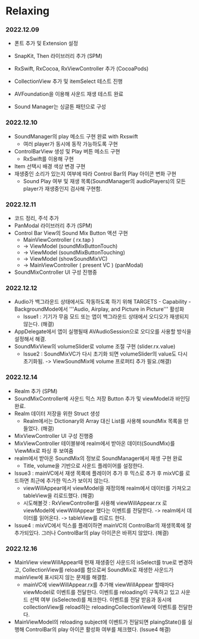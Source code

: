 # Relaxing

### 2022.12.09
- 폰트 추가 및 Extension 설정
- SnapKit, Then 라이브러리 추가 (SPM)
- RxSwift, RxCocoa, RxViewController 추가 (CocoaPods)

- CollectionView 추가 및 itemSelect 테스트 진행
- AVFoundation을 이용해 사운드 재생 테스트 완료
- Sound Manager는 싱글톤 패턴으로 구성

### 2022.12.10
- SoundManager의 play 메소드 구현 완료 with Rxswift
    - 여러 player가 동시에 동작 가능하도록 구현
- ControlBarView 생성 및 Play 버튼 메소드 구현 
    - RxSwift를 이용해 구현
- Item 선택시 배경 색상 변경 구현
- 재생중인 소리가 있는지 여부에 따라 Control Bar의 Play 아이콘 변화 구현
    - Sound Play 여부 및 재생 목록(SoundManager의 audioPlayers)의 모든 player가 재생중인지 검사해 구현함.

### 2022.12.11
- 코드 정리, 주석 추가
- PanModal 라이브러리 추가 (SPM)
- Control Bar View의 Sound Mix Button 액션 구현 
    - MainViewController ( rx.tap ) 
    - -> ViewModel (soundMixButtonTouch)
    - -> ViewModel (soundMixButtonTouching)
    - -> ViewModel (showSoundMixVC)
    - -> MainViewController ( present VC ) (panModal)
- SoundMixController UI 구성 진행중

### 2022.12.12
- Audio가 백그라운드 상태에서도 작동하도록 하기 위해 TARGETS - Capability - BackgroundMode에서 '''Audio, Airplay, and Picture in Picture''' 활성화
    - Issue1 : 기기가 무음 모드 또는 앱이 백그라운드 상태에서 오디오가 재생되지 않는다. (해결)
- AppDelegate에서 앱이 실행될때 AVAudioSession으로 오디오를 사용할 방식을 설정해서 해결.
- SoundMixView의 volumeSlider로 volume 조절 구현 (slider.rx.value)
    - Issue2 : SoundMixVC가 다시 초기화 되면 volumeSlider의 value도 다시 초기화됨. -> ViewSoundMix에 volume 프로퍼티 추가 필요.(해결)

### 2022.12.14
- Realm 추가 (SPM)
- SoundMixController에 사운드 믹스 저장 Button 추가 및 viewModel과 바인딩 완료.
- Realm 데이터 저장을 위한 Struct 생성
    - Realm에서는 Dictionary와 Array 대신 List를 사용해 soundMix 목록을 만들었다. (해결)
- MixViewController UI 구성 진행중
- MixViewController 테이블뷰에 realm에서 받아온 데이터(SoundMix)를 ViewMix로 파싱 후 보여줌
- realm에서 받아온 SoundMix의 정보로 SoundManager에서 재생 구현 완료 
    - Title, volume을 기반으로 사운드 플레이어를 설정한다.
- Issue3 : mainVC에서 재생 목록에 플레이어 추가 후 믹스로 추가 후 mixVC를 로드하면 최근에 추가한 믹스가 보이지 않는다.
    - viewWillAppear에서 viewModel을 재정의해 realm에서 데이터를 가져오고 tableView을 리로드했다. (해결)
    - 시도해볼것 : RxViewController를 사용해 viewWillAppear.rx 로 viewModel에 viewWillAppear 했다는 이벤트를 전달한다. -> realm에서 데이터를 읽어온다. -> tableView를 리로드 한다.
- Issue4 : mixVC에서 믹스를 플레이하면 mainVC의 ControlBar의 재생목록에 잘 추가되있다. 그러나 ControlBar의 play 아이콘은 바뀌지 않았다. (해결)

### 2022.12.16
- MainView viewWillAppear때 현재 재생중인 사운드의 isSelect를 true로 변경하고, CollectionView를 reload를 함으로써 SoundMix로 재생한 사운드가 mainView에 표시되지 않는 문제를 해결함.
    - mainVC에 viewWillAppear.rx를 추가해 viewWillAppear 할때마다 viewModel로 이벤트를 전달한다. 이벤트를 reloading이 구독하고 있고 사운드 선택 여부 (isSelected)를 체크한다. 이벤트를 전달 받음과 동시에 collectionView를 reload하는 reloadingCollectionView에 이벤트를 전달한다.
- MainViewModel의 reloading subject에 이벤트가 전달되면 plaingState()를 실행해 ControlBar의 play 아이콘 활성화 여부를 체크했다. (Issue4 해결)

